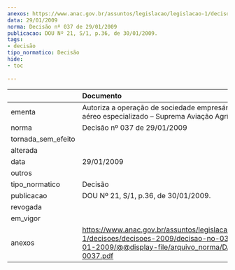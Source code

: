 ```yaml
---
anexos: https://www.anac.gov.br/assuntos/legislacao/legislacao-1/decisoes/decisoes-2009/decisao-no-037-de-29-01-2009/@@display-file/arquivo_norma/DA2009-0037.pdf
data: 29/01/2009
norma: Decisão nº 037 de 29/01/2009
publicacao: DOU Nº 21, S/1, p.36, de 30/01/2009.
tags:
- decisão
tipo_normatico: Decisão
hide: 
- toc 
 
---
```


|                    | Documento                                                                                                                                                 |
|:-------------------|:----------------------------------------------------------------------------------------------------------------------------------------------------------|
| ementa             | Autoriza a operação de sociedade empresária de serviço aéreo especializado – Suprema Aviação Agrícola Ltda.                                               |
| norma              | Decisão nº 037 de 29/01/2009                                                                                                                              |
| tornada_sem_efeito |                                                                                                                                                           |
| alterada           |                                                                                                                                                           |
| data               | 29/01/2009                                                                                                                                                |
| outros             |                                                                                                                                                           |
| tipo_normatico     | Decisão                                                                                                                                                   |
| publicacao         | DOU Nº 21, S/1, p.36, de 30/01/2009.                                                                                                                      |
| revogada           |                                                                                                                                                           |
| em_vigor           |                                                                                                                                                           |
| anexos             | https://www.anac.gov.br/assuntos/legislacao/legislacao-1/decisoes/decisoes-2009/decisao-no-037-de-29-01-2009/@@display-file/arquivo_norma/DA2009-0037.pdf |